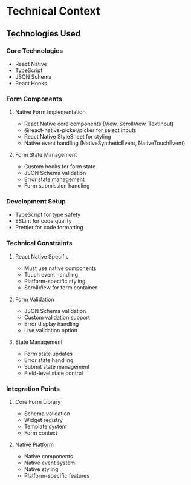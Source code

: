 # Technical Context

## Technologies Used

### Core Technologies
- React Native
- TypeScript
- JSON Schema
- React Hooks

### Form Components
1. Native Form Implementation
   - React Native core components (View, ScrollView, TextInput)
   - @react-native-picker/picker for select inputs
   - React Native StyleSheet for styling
   - Native event handling (NativeSyntheticEvent, NativeTouchEvent)

2. Form State Management
   - Custom hooks for form state
   - JSON Schema validation
   - Error state management
   - Form submission handling

### Development Setup
- TypeScript for type safety
- ESLint for code quality
- Prettier for code formatting

### Technical Constraints
1. React Native Specific
   - Must use native components
   - Touch event handling
   - Platform-specific styling
   - ScrollView for form container

2. Form Validation
   - JSON Schema validation
   - Custom validation support
   - Error display handling
   - Live validation option

3. State Management
   - Form state updates
   - Error state handling
   - Submit state management
   - Field-level state control

### Integration Points
1. Core Form Library
   - Schema validation
   - Widget registry
   - Template system
   - Form context

2. Native Platform
   - Native components
   - Native event system
   - Native styling
   - Platform-specific features
